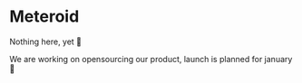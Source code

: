 # Meteroid

Nothing here, yet 👀 

We are working on opensourcing our product, launch is planned for january 🚀
